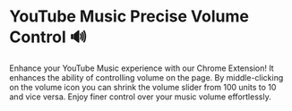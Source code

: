 # YouTube Music Precise Volume Control 🔊
Enhance your YouTube Music experience with our Chrome Extension! It enhances the ability of controlling volume on the page. By middle-clicking on the volume icon you can shrink the volume slider from 100 units to 10 and vice versa. Enjoy finer control over your music volume effortlessly.
